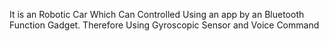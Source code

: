 It is an Robotic Car Which Can Controlled Using an app by an Bluetooth Function Gadget. Therefore Using
Gyroscopic Sensor and Voice Command 
